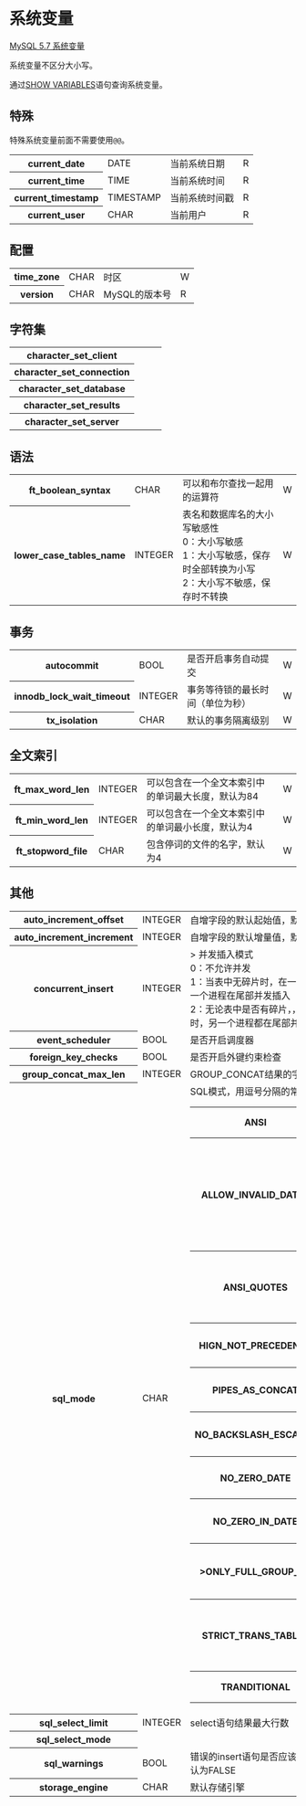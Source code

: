 # 系统变量

[MySQL 5.7 系统变量](https://dev.mysql.com/doc/refman/5.7/en/server-system-variable-reference.html)

系统变量不区分大小写。

通过[SHOW VARIABLES](../grammar/show-variables-statement.md)语句查询系统变量。

## 特殊

特殊系统变量前面不需要使用`@@`。

<table>
    <tr>
        <th>current_date</th>
        <td>DATE</td>
        <td>当前系统日期</td>
        <td>R</td>
    </tr>
    <tr>
        <th>current_time</th>
        <td>TIME</td>
        <td>当前系统时间</td>
        <td>R</td>
    </tr>
    <tr>
        <th>current_timestamp</th>
        <td>TIMESTAMP</td>
        <td>当前系统时间戳</td>
        <td>R</td>
    </tr>
    <tr>
        <th>current_user</th>
        <td>CHAR</td>
        <td>当前用户</td>
        <td>R</td>
    </tr>
</table>


## 配置

<table>
    <tr>
        <th>time_zone</th>
        <td>CHAR</td>
        <td>时区</td>
        <td>W</td>
    </tr>
    <tr>
        <th>version</th>
        <td>CHAR</td>
        <td>MySQL的版本号</td>
        <td>R</td>
    </tr>
</table>

## 字符集

<table>
    <tr>
        <th>character_set_client</th>
        <td></td>
        <td></td>
        <td></td>
    </tr>
    <tr>
        <th>character_set_connection</th>
        <td></td>
        <td></td>
        <td></td>
    </tr>
    <tr>
        <th>character_set_database</th>
        <td></td>
        <td></td>
        <td></td>
    </tr>
    <tr>
        <th>character_set_results</th>
        <td></td>
        <td></td>
        <td></td>
    </tr>
    <tr>
        <th>character_set_server</th>
        <td></td>
        <td></td>
        <td></td>
    </tr>
</table>


## 语法

<table>
    <tr>
        <th>ft_boolean_syntax</th>
        <td>CHAR</td>
        <td>可以和布尔查找一起用的运算符</td>
        <td>W</td>
    </tr>
    <tr>
        <th>lower_case_tables_name</th>
        <td>INTEGER</td>
        <td>
            表名和数据库名的大小写敏感性  
            <br>0：大小写敏感  
            <br/>1：大小写敏感，保存时全部转换为小写  
            <br/>2：大小写不敏感，保存时不转换
        </td>
        <td>W</td>
    </tr>
</table>

## 事务

<table>
    <tr>
        <th>autocommit</th>
        <td>BOOL</td>
        <td>是否开启事务自动提交</td>
        <td>W</td>
    </tr>
    <tr>
        <th>innodb_lock_wait_timeout</th>
        <td>INTEGER</td>
        <td>事务等待锁的最长时间（单位为秒）</td>
        <td>W</td>
    </tr>
    <tr>
        <th>tx_isolation</th>
        <td>CHAR</td>
        <td>默认的事务隔离级别</td>
        <td>W</td>
    </tr>
</table>

## 全文索引

<table>
    <tr>
        <th>ft_max_word_len</th>
        <td>INTEGER</td>
        <td>可以包含在一个全文本索引中的单词最大长度，默认为84</td>
        <td>W</td>
    </tr>
    <tr>
        <th>ft_min_word_len</th>
        <td>INTEGER</td>
        <td>可以包含在一个全文本索引中的单词最小长度，默认为4</td>
        <td>W</td>
    </tr>
    <tr>
        <th>ft_stopword_file</th>
        <td>CHAR</td>
        <td>包含停词的文件的名字，默认为4</td>
        <td>W</td>
    </tr>
</table>
		
## 其他

<table>
    <tr>
        <th>auto_increment_offset</th>
        <td>INTEGER</td>
        <td>自增字段的默认起始值，默认为1</td>
        <td>W</td>
    </tr>
    <tr>
        <th>auto_increment_increment</th>
        <td>INTEGER</td>
        <td>自增字段的默认增量值，默认为1</td>
        <td>W</td>
    </tr>
    <tr>
        <th>concurrent_insert</th>
        <td>INTEGER</td>
        <td>>
            并发插入模式
            <br/>0：不允许并发
            <br/>1：当表中无碎片时，在一个进程读表时，另一个进程在尾部并发插入  
            <br/>2：无论表中是否有碎片，，在一个进程读表时，另一个进程都在尾部并发插入
        </td>
        <td>W</td>
    </tr>
    <tr>
        <th>event_scheduler</th>
        <td>BOOL</td>
        <td>是否开启调度器</td>
        <td>W</td>
    </tr>
    <tr>
        <th>foreign_key_checks</th>
        <td>BOOL</td>
        <td>是否开启外键约束检查</td>
        <td>W</td>
    </tr>
    <tr>
        <th>group_concat_max_len</th>
        <td>INTEGER</td>
        <td>GROUP_CONCAT结果的字符串长度</td>
        <td>W</td>
    </tr>
    <tr>
        <th>sql_mode</th>
        <td>CHAR</td>
        <td>
            SQL模式，用逗号分隔的常量列表。
            <table>
                <tr><th>ANSI</th><td>使用标准SQL语法</td></tr>
                <tr><th>ALLOW_INVALID_DATES</th><td>允许不存在的日期（但必须保证月份在1到12间，日期在1到31间）</td></tr>
                <tr><th>ANSI_QUOTES</th><td>关键字作为列或表名时可以使用双引号</td></tr>
                <tr><th>HIGN_NOT_PRECEDENCE</th><td>提高NOT运算符的优先级</td></tr>
                <tr><th>PIPES_AS_CONCAT</th><td>允许使用||连接字符串</td></tr>
                <tr><th>NO_BACKSLASH_ESCAPES</th><td>反斜线作为普通字符</td></tr>
                <tr><th>NO_ZERO_DATE</th><td>禁止日期'0000-00-00'</td></tr>
                <tr><th>NO_ZERO_IN_DATE</th><td>禁止月份或日期为0的日期</td></tr>
                <tr><th>>ONLY_FULL_GROUP_BY</th><td>GROUP BY严格符合聚合规则</td></tr>
                <tr><th>STRICT_TRANS_TABLES</th><td>不允许非法日期和超过字段长度限制的数据</td></tr>
                <tr><th>TRANDITIONAL</th><td>传统严格校验模式</td></tr>
            </table>
        </td>
        <td>W</td>
    </tr>
    <tr>
        <th>sql_select_limit</th>
        <td>INTEGER</td>
        <td>select语句结果最大行数</td>
        <td>W</td>
    </tr>
    <tr>
        <th>sql_select_mode</th>
        <td></td>
        <td></td>
        <td>W</td>
    </tr>
    <tr>
        <th>sql_warnings</th>
        <td>BOOL</td>
        <td>错误的insert语句是否应该返回一条警告，默认为FALSE</td>
        <td>W</td>
    </tr>
    <tr>
        <th>storage_engine</th>
        <td>CHAR</td>
        <td>默认存储引擎</td>
        <td>W</td>
    </tr>
</table>
		
